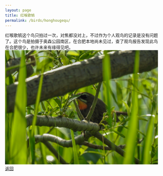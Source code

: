 ```yaml
---
layout: page
title: 红喉歌鸲
permalink: /birds/honghougequ/
---
```

红喉歌鸲这个鸟只拍过一次，对焦都没对上，不过作为个人观鸟的记录是没有问题了。这个鸟是拍摄于奥森公园南区，在合肥本地尚未见过，查了观鸟报告发现此鸟在合肥很少，也许未来有缘得见吧。
![](../picture/红喉歌鸲/DSCN8045.JPG)
[返回](../../)

